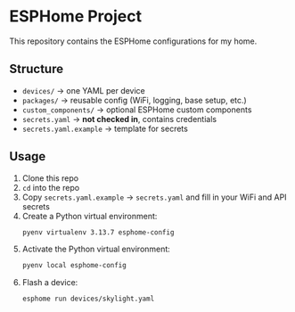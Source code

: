 # ESPHome Project #

This repository contains the ESPHome configurations for my home.

## Structure ##
- `devices/` → one YAML per device
- `packages/` → reusable config (WiFi, logging, base setup, etc.)
- `custom_components/` → optional ESPHome custom components
- `secrets.yaml` → **not checked in**, contains credentials
- `secrets.yaml.example` → template for secrets

## Usage ##
1. Clone this repo
2. `cd` into the repo
3. Copy `secrets.yaml.example` → `secrets.yaml` and fill in your WiFi and API secrets
4. Create a Python virtual environment:
   ```bash
   pyenv virtualenv 3.13.7 esphome-config
   ```
5. Activate the Python virtual environment:
   ```bash
   pyenv local esphome-config
   ```
6. Flash a device:
   ```bash
   esphome run devices/skylight.yaml
   ```
